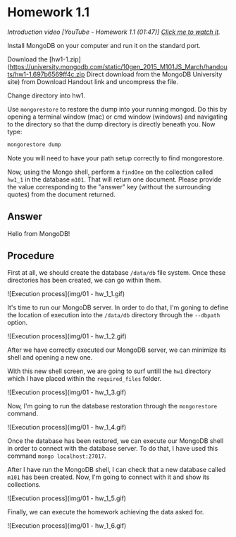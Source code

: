# Homework 1.1

*Introduction video [YouTube - Homework 1.1 (01:47)] [Click me to watch it](https://www.youtube.com/watch?v=sA-iH3IJ72o).*

Install MongoDB on your computer and run it on the standard port.

Download the [hw1-1.zip](https://university.mongodb.com/static/10gen_2015_M101JS_March/handouts/hw1-1.697b6569ff4c.zip Direct download from the MongoDB University site) from Download Handout link and uncompress the file.

Change directory into hw1.

Use ```mongorestore``` to restore the dump into your running mongod. Do this by opening a terminal window (mac) or cmd window (windows) and navigating to the directory so that the dump directory is directly beneath you. Now type:

```sh
mongorestore dump
```

Note you will need to have your path setup correctly to find mongorestore.

Now, using the Mongo shell, perform a ```findOne``` on the collection called ```hw1_1``` in the database ```m101```. That will return one document. Please provide the value corresponding to the "answer" key (without the surrounding quotes) from the document returned.

## Answer
Hello from MongoDB!

## Procedure

First at all, we should create the database ```/data/db``` file system. Once these directories has been created, we can go within them.

![Execution process](img/01 - hw_1_1.gif)

It's time to run our MongoDB server. In order to do that, I'm goning to define the location of execution into the ```/data/db``` directory through the ```--dbpath``` option.

![Execution process](img/01 - hw_1_2.gif)

After we have correctly executed our MongoDB server, we can minimize its shell and opening a new one.

With this new shell screen, we are going to surf untill the ```hw1``` directory which I have placed within the ```required_files``` folder.

![Execution process](img/01 - hw_1_3.gif)

Now, I'm going to run the database restoration through the ```mongorestore``` command.

![Execution process](img/01 - hw_1_4.gif)

Once the database has been restored, we can execute our MongoDB shell in order to connect with the database server. To do that, I have used this command ```mongo localhost:27017```.

After I have run the MongoDB shell, I can check that a new database called ```m101``` has been created. Now, I'm going to connect with it and show its collections.

![Execution process](img/01 - hw_1_5.gif)

Finally, we can execute the homework achieving the data asked for.

![Execution process](img/01 - hw_1_6.gif)
